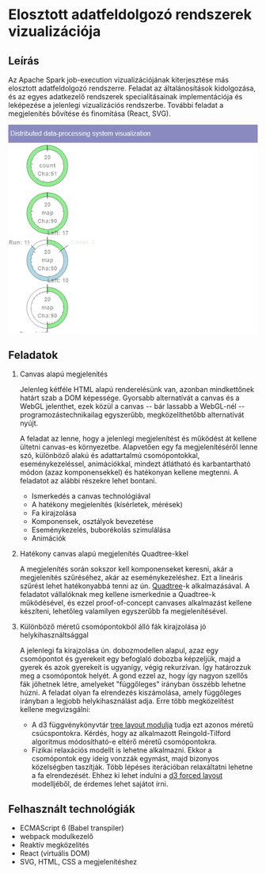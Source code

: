 # Elosztott adatfeldolgozó rendszerek vizualizációja

## Leírás

Az Apache Spark job-execution vizualizációjának kiterjesztése más elosztott adatfeldolgozó rendszerre. Feladat az általánosítások kidolgozása, és az egyes adatkezelő rendszerek specialitásainak implementációja és leképezése a jelenlegi vizualizációs rendszerbe. További feladat a megjelenítés bővítése és finomítása (React, SVG).

<div class="center aligned">

![Képernyőkép a környezetről](assets/images/ddps.gif)

</div>

## Feladatok

1. Canvas alapú megjelenítés

   Jelenleg kétféle HTML alapú renderelésünk van, azonban mindkettőnek határt szab a DOM képessége. Gyorsabb alternatívát a canvas és a WebGL jelenthet, ezek közül a canvas -- bár lassabb a WebGL-nél -- programozástechnikailag egyszerűbb, megközelíthetőbb alternatívát nyújt.

   A feladat az lenne, hogy a jelenlegi megjelenítést és működést át kellene ültetni canvas-es környezetbe. Alapvetően egy fa megjelenítéséről lenne szó, különböző alakú és adattartalmú csomópontokkal, eseménykezeléssel, animációkkal, mindezt átlátható és karbantartható módon (azaz komponensekkel) és hatékonyan kellene megtenni. A feladatot az alábbi részekre lehet bontani.

   - Ismerkedés a canvas technológiával
   - A hatékony megjelenítés (kísérletek, mérések)
   - Fa kirajzolása
   - Komponensek, osztályok bevezetése
   - Eseménykezelés, buborékolás szimulálása
   - Animációk

2. Hatékony canvas alapú megjelenítés Quadtree-kkel

   A megjelenítés során sokszor kell komponenseket keresni, akár a megjelenítés szűréséhez, akár az eseménykezeléshez. Ezt a lineáris szűrést lehet hatékonyabbá tenni az ún. [Quadtree](https://en.wikipedia.org/wiki/Quadtree)-k alkalmazásával. A feladatot vállalóknak meg kellene ismerkednie a Quadtree-k működésével, és ezzel proof-of-concept canvases alkalmazást kellene készíteni, lehetőleg valamilyen egyszerűbb fa megjelenítésével.

3. Különböző méretű csomópontokból álló fák kirajzolása jó helykihasználtsággal

   A jelenlegi fa kirajzolása ún. dobozmodellen alapul, azaz egy csomópontot és gyerekeit egy befoglaló dobozba képzeljük, majd a gyerek és azok gyerekeit is ugyanígy, végig rekurzívan. Így határozzuk meg a csomópontok helyét. A gond ezzel az, hogy így nagyon szellős fák jöhetnek létre, amelyeket "függőleges" irányban összébb lehetne húzni. A feladat olyan fa elrendezés kiszámolása, amely függőleges irányban a legjobb helykihasználást adja. Erre több megközelítést kellene megvizsgálni:

   - A d3 függvénykönyvtár [tree layout modulja](https://github.com/d3/d3-hierarchy#tree) tudja ezt azonos méretű csúcspontokra. Kérdés, hogy az alkalmazott Reingold-Tilford algoritmus módosítható-e eltérő méretű csomópontokra.
   - Fizikai relaxációs modellt is lehetne alkalmazni. Ekkor a csomópontok egy ideig vonzzák egymást, majd bizonyos közelségben taszítják. Több lépéses iterációban relaxáltatni lehetne a fa elrendezését. Ehhez ki lehet indulni a [d3 forced layout](https://github.com/d3/d3-force) modelljéből, de érdemes lehet sajátot írni.


## Felhasznált technológiák

* ECMAScript 6 (Babel transpiler) 
* webpack modulkezelő 
* Reaktív megközelítés 
* React (virtuális DOM) 
* SVG, HTML, CSS a megjelenítéshez 
